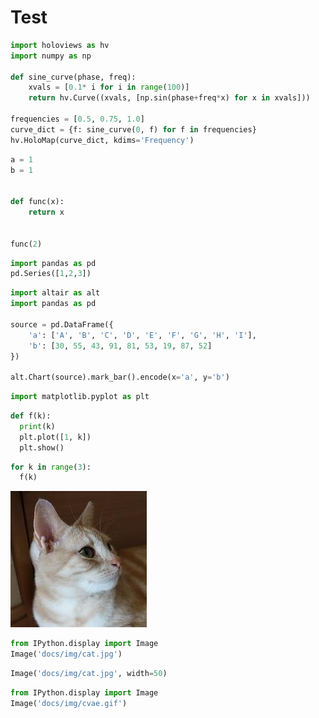 # Test

```python
import holoviews as hv
import numpy as np

def sine_curve(phase, freq):
    xvals = [0.1* i for i in range(100)]
    return hv.Curve((xvals, [np.sin(phase+freq*x) for x in xvals]))

frequencies = [0.5, 0.75, 1.0]
curve_dict = {f: sine_curve(0, f) for f in frequencies}
hv.HoloMap(curve_dict, kdims='Frequency')
```

```python
a = 1
b = 1


def func(x):
    return x


func(2)
```


```python
import pandas as pd
pd.Series([1,2,3])
```

```python
import altair as alt
import pandas as pd

source = pd.DataFrame({
    'a': ['A', 'B', 'C', 'D', 'E', 'F', 'G', 'H', 'I'],
    'b': [30, 55, 43, 91, 81, 53, 19, 87, 52]
})

alt.Chart(source).mark_bar().encode(x='a', y='b')
```

```python run
import matplotlib.pyplot as plt
```

```python
def f(k):
  print(k)
  plt.plot([1, k])
  plt.show()
```

```python display-last
for k in range(3):
  f(k)
```

![jpg](img/cat.jpg)

```python
from IPython.display import Image
Image('docs/img/cat.jpg')
```

```python
Image('docs/img/cat.jpg', width=50)
```

```python
from IPython.display import Image
Image('docs/img/cvae.gif')
```
